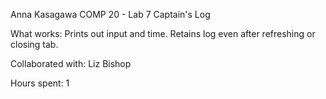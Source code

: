Anna Kasagawa
COMP 20 - Lab 7 Captain's Log

What works: Prints out input and time. Retains log even after refreshing or closing tab. 

Collaborated with: Liz Bishop 



Hours spent: 1
